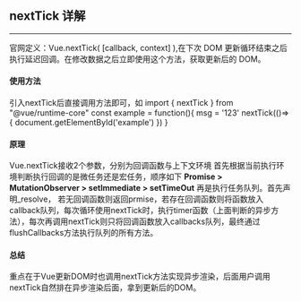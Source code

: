 ## nextTick 详解
***

官网定义：Vue.nextTick( [callback, context] ),在下次 DOM 更新循环结束之后执行延迟回调。在修改数据之后立即使用这个方法，获取更新后的 DOM。

#### 使用方法
引入nextTick后直接调用方法即可，如
    import { nextTick } from "@vue/runtime-core"
    const example = function(){
        msg = '123'
        nextTick(()=>{ document.getElementById('example') })
    }

#### 原理
Vue.nextTick接收2个参数，分别为回调函数与上下文环境
首先根据当前执行环境判断执行回调的是微任务还是宏任务，顺序如下 **Promise > MutationObserver > setlmmediate > setTimeOut** 
再是执行任务队列。首先声明_resolve， 若无回调函数则返回prmise，若存在回调函数则将函数放入callback队列，每次循环使用nextTick时，执行timer函数（上面判断的异步方法），每次再调用nextTick则只将回调函数放入callbacks队列，最终通过flushCallbacks方法执行队列的所有方法。

#### 总结
重点在于Vue更新DOM时也调用nextTick方法实现异步渲染，后面用户调用nextTick自然排在异步渲染后面，拿到更新后的DOM。